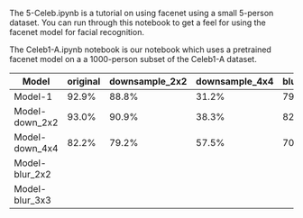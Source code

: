 The 5-Celeb.ipynb is a tutorial on using facenet using a small 5-person dataset.  You can run through this notebook to get a feel for using
the facenet model for facial recognition.

The Celeb1-A.ipynb notebook is our notebook which uses a pretrained facenet model on a 
a 1000-person subset of the Celeb1-A dataset. 

  Model        |  original  |  downsample_2x2 |  downsample_4x4  |  blur_2x2  | blur_3x3
---------------|------------|-----------------|------------------|------------|-----------
Model-1        |   92.9%    |   88.8%         |     31.2%        |     79.3%  |  26.5%
Model-down_2x2 |   93.0%    |   90.9%         |     38.3%        |     82.5%  |  33.5%
Model-down_4x4 |   82.2%    |    79.2%        |     57.5%        |     70.8%  |  32.5%
Model-blur_2x2 |            |                 |                  |            |
Model-blur_3x3 |            |                 |                  |            |
